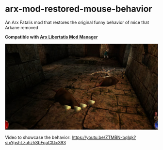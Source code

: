 # arx-mod-restored-mouse-behavior

An Arx Fatalis mod that restores the original funny behavior of mice that Arkane removed

**Compatible with
[Arx Libertatis Mod Manager](https://github.com/fredlllll/ArxLibertatisModManager)**

![Preview](preview.jpg?raw=true "Preview")

Video to showcase the behavior: https://youtu.be/ZTMBN-bqIqk?si=YgshLzuhzhSbFqaC&t=393
